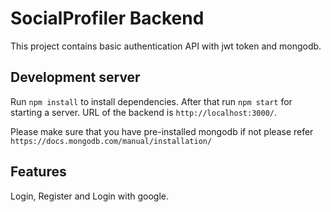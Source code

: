 # SocialProfiler Backend

This project contains basic authentication API with jwt token and mongodb.

## Development server
Run `npm install` to install dependencies. After that
run `npm start` for starting a server. URL of the backend is `http://localhost:3000/`.

Please make sure that you have pre-installed mongodb if not please refer `https://docs.mongodb.com/manual/installation/`

## Features
Login, Register and Login with google.
